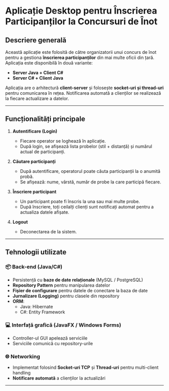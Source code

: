 # Aplicație Desktop pentru Înscrierea Participanților la Concursuri de Înot

## Descriere generală

Această aplicație este folosită de către organizatorii unui concurs de înot pentru a gestiona **înscrierea participanților** din mai multe oficii din țară. Aplicația este disponibilă în două variante:

- **Server Java + Client C#**
- **Server C# + Client Java**

Aplicația are o arhitectură **client-server** și folosește **socket-uri și thread-uri** pentru comunicarea în rețea. Notificarea automată a clienților se realizează la fiecare actualizare a datelor.

---

## Funcționalități principale

1. **Autentificare (Login)**
   - Fiecare operator se loghează în aplicație.
   - După login, se afișează lista probelor (stil + distanță) și numărul actual de participanți.

2. **Căutare participanți**
   - După autentificare, operatorul poate căuta participanții la o anumită probă.
   - Se afișează: nume, vârstă, număr de probe la care participă fiecare.

3. **Înscriere participant**
   - Un participant poate fi înscris la una sau mai multe probe.
   - După înscriere, toți ceilalți clienți sunt notificați automat pentru a actualiza datele afișate.

4. **Logout**
   - Deconectarea de la sistem.

---

## Tehnologii utilizate

### 📦 Back-end (Java/C#)
- Persistență cu **baze de date relaționale** (MySQL / PostgreSQL)
- **Repository Pattern** pentru manipularea datelor
- **Fișier de configurare** pentru datele de conectare la baza de date
- **Jurnalizare (Logging)** pentru clasele din repository
- **ORM**:
  - Java: Hibernate
  - C#: Entity Framework

### 💻 Interfață grafică (JavaFX / Windows Forms)
- Controller-ul GUI apelează serviciile
- Serviciile comunică cu repository-urile

### 🌐 Networking
- Implementat folosind **Socket-uri TCP** și **Thread-uri** pentru multi-client handling
- **Notificare automată** a clienților la actualizări

---


